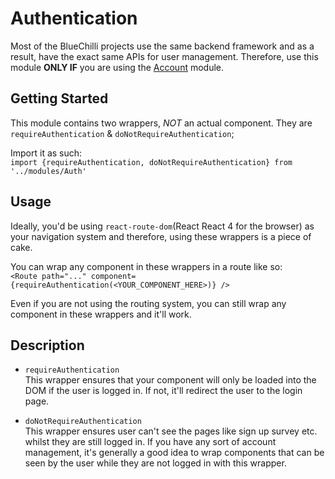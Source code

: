 # Authentication

Most of the BlueChilli projects use the same backend framework and as a result, have the exact same APIs for user management. Therefore, use this module **ONLY IF** you are using the [Account](account.md) module.

## Getting Started

This module contains two wrappers, _NOT_ an actual component. They are `requireAuthentication` & `doNotRequireAuthentication`;

Import it as such: <br>
`import {requireAuthentication, doNotRequireAuthentication} from '../modules/Auth'`

## Usage

Ideally, you'd be using `react-route-dom`(React React 4 for the browser) as your navigation system and therefore, using these wrappers is a piece of cake.

You can wrap any component in these wrappers in a route like so: <br>
`<Route path="..." component={requireAuthentication(<YOUR_COMPONENT_HERE>)} />`

Even if you are not using the routing system, you can still wrap any component in these wrappers and it'll work.

## Description

- `requireAuthentication` <br>
  This wrapper ensures that your component will only be loaded into the DOM if the user is logged in. If not, it'll redirect the user to the login page.

- `doNotRequireAuthentication` <br>
  This wrapper ensures user can't see the pages like sign up survey etc. whilst they are still logged in. If you have any sort of account management, it's generally a good idea to wrap components that can be seen by the user while they are not logged in with this wrapper.
